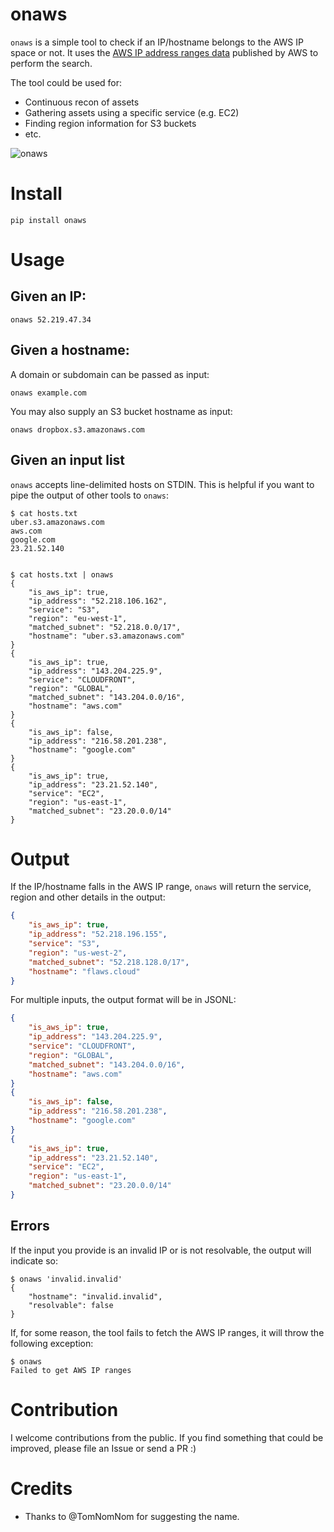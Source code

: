 # onaws

`onaws` is a simple tool to check if an IP/hostname belongs to the AWS IP space or not. It uses the [AWS IP address ranges data](https://docs.aws.amazon.com/general/latest/gr/aws-ip-ranges.html) published by AWS to perform the search.

The tool could be used for:

- Continuous recon of assets
- Gathering assets using a specific service (e.g. EC2)
- Finding region information for S3 buckets
- etc.

![onaws](https://user-images.githubusercontent.com/3582096/123629032-684ff600-d831-11eb-8e22-7ab4bbac03e1.png)

# Install

```shell
pip install onaws
```

# Usage

## Given an IP:
```shell
onaws 52.219.47.34
```

## Given a hostname:

A domain or subdomain can be passed as input:

```shell
onaws example.com
```

You may also supply an S3 bucket hostname as input:

```shell
onaws dropbox.s3.amazonaws.com
```

## Given an input list

`onaws` accepts line-delimited hosts on STDIN. This is helpful if you want to pipe the output of other tools to `onaws`:

```shell
$ cat hosts.txt
uber.s3.amazonaws.com
aws.com
google.com
23.21.52.140


$ cat hosts.txt | onaws
{
    "is_aws_ip": true,
    "ip_address": "52.218.106.162",
    "service": "S3",
    "region": "eu-west-1",
    "matched_subnet": "52.218.0.0/17",
    "hostname": "uber.s3.amazonaws.com"
}
{
    "is_aws_ip": true,
    "ip_address": "143.204.225.9",
    "service": "CLOUDFRONT",
    "region": "GLOBAL",
    "matched_subnet": "143.204.0.0/16",
    "hostname": "aws.com"
}
{
    "is_aws_ip": false,
    "ip_address": "216.58.201.238",
    "hostname": "google.com"
}
{
    "is_aws_ip": true,
    "ip_address": "23.21.52.140",
    "service": "EC2",
    "region": "us-east-1",
    "matched_subnet": "23.20.0.0/14"
}
```

# Output

If the IP/hostname falls in the AWS IP range, `onaws` will return the service, region and other details in the output:

```json
{
    "is_aws_ip": true,
    "ip_address": "52.218.196.155",
    "service": "S3",
    "region": "us-west-2",
    "matched_subnet": "52.218.128.0/17",
    "hostname": "flaws.cloud"
}
```

For multiple inputs, the output format will be in JSONL:

```json
{
    "is_aws_ip": true,
    "ip_address": "143.204.225.9",
    "service": "CLOUDFRONT",
    "region": "GLOBAL",
    "matched_subnet": "143.204.0.0/16",
    "hostname": "aws.com"
}
{
    "is_aws_ip": false,
    "ip_address": "216.58.201.238",
    "hostname": "google.com"
}
{
    "is_aws_ip": true,
    "ip_address": "23.21.52.140",
    "service": "EC2",
    "region": "us-east-1",
    "matched_subnet": "23.20.0.0/14"
}
```

## Errors

If the input you provide is an invalid IP or is not resolvable, the output will indicate so:

```shell
$ onaws 'invalid.invalid'
{
    "hostname": "invalid.invalid",
    "resolvable": false
}
```

If, for some reason, the tool fails to fetch the AWS IP ranges, it will throw the following exception:

```shell
$ onaws
Failed to get AWS IP ranges
```

# Contribution

I welcome contributions from the public. If you find something that could be improved, please file an Issue or send a PR :)

# Credits

- Thanks to @TomNomNom for suggesting the name.
